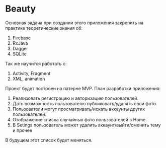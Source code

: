 # Beauty

Основная задача при создании этого приложения закрепить на практике теоретические знания об:
1. Firebase
2. RxJava
3. Dagger 
4. SQLite

Так же научится работать с:
1. Activity, Fragment
2. XML, animation

Проект будет построен на патерне MVP. План разработки приложения:
1. Реализовать регистрацию и авторизацию пользователей.
2. Дать возможность пользователю публиковать/удалять свои фото.
3. Пользователи могут просматривать/искать аккаунты других пользователей.
4. Отображение списка случайных фото пользователей в Home.
5. В Setings пользователь может удалить аккаунт/выйти/сменить тему и прочее

В будущем этот список будет меняться.
